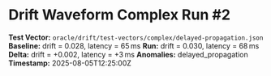 # Drift Waveform Complex Run #2

**Test Vector:** `oracle/drift/test-vectors/complex/delayed-propagation.json`
**Baseline:** drift = 0.028, latency = 65 ms
**Run:** drift = 0.030, latency = 68 ms
**Delta:** drift = +0.002, latency = +3 ms
**Anomalies:** delayed_propagation
**Timestamp:** 2025-08-05T12:25:00Z
